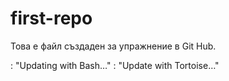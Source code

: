 # first-repo
Това е файл създаден за упражнение в Git Hub.

: "Updating with Bash…"
: "Update with Tortoise…"

